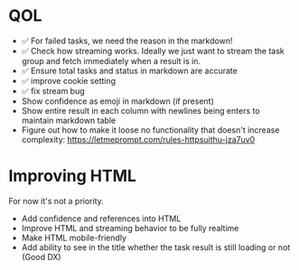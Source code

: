 # QOL

- ✅ For failed tasks, we need the reason in the markdown!
- ✅ Check how streaming works. Ideally we just want to stream the task group and fetch immediately when a result is in.
- ✅ Ensure total tasks and status in markdown are accurate
- ✅ improve cookie setting
- ✅ fix stream bug
- Show confidence as emoji in markdown (if present)
- Show entire result in each column with newlines being enters to maintain markdown table
- Figure out how to make it loose no functionality that doesn't increase complexity: https://letmeprompt.com/rules-httpsuithu-jza7uv0

# Improving HTML

For now it's not a priority.

- Add confidence and references into HTML
- Improve HTML and streaming behavior to be fully realtime
- Make HTML mobile-friendly
- Add ability to see in the title whether the task result is still loading or not (Good DX)

